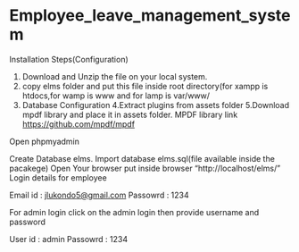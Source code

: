 # Employee_leave_management_system

Installation Steps(Configuration)

1. Download and Unzip the file on your local system.
2. copy elms folder and put this file inside root directory(for xampp is htdocs,for wamp is www and for lamp is var/www/
3. Database Configuration
4.Extract plugins from assets folder
5.Download mpdf library and place it in assets folder. MPDF library link https://github.com/mpdf/mpdf

Open phpmyadmin

Create Database elms.
Import database elms.sql(file available inside the pacakege)
Open Your browser put inside browser “http://localhost/elms/”
 Login details for employee

Email id : jlukondo5@gmail.com
Passowrd : 1234


For admin login click on the admin login then provide username and password

User id : admin
Passowrd : 1234
